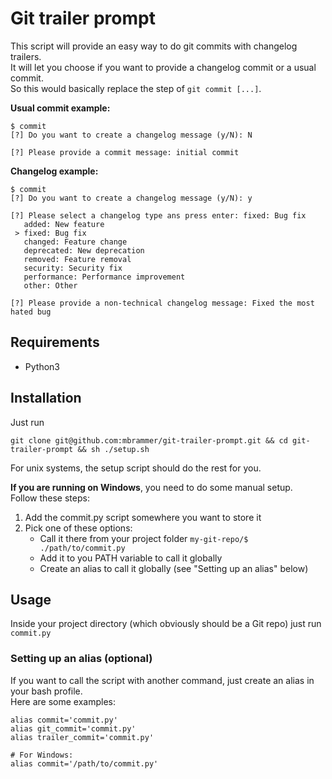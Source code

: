 # Git trailer prompt

This script will provide an easy way to do git commits with changelog trailers.  
It will let you choose if you want to provide a changelog commit or a usual commit.  
So this would basically replace the step of `git commit [...]`.

**Usual commit example:**
```
$ commit
[?] Do you want to create a changelog message (y/N): N

[?] Please provide a commit message: initial commit
```

**Changelog example:**
```
$ commit
[?] Do you want to create a changelog message (y/N): y

[?] Please select a changelog type ans press enter: fixed: Bug fix
   added: New feature
 > fixed: Bug fix
   changed: Feature change
   deprecated: New deprecation
   removed: Feature removal
   security: Security fix
   performance: Performance improvement
   other: Other

[?] Please provide a non-technical changelog message: Fixed the most hated bug
```

## Requirements
- Python3

## Installation

Just run
```
git clone git@github.com:mbrammer/git-trailer-prompt.git && cd git-trailer-prompt && sh ./setup.sh
```

For unix systems, the setup script should do the rest for you.  

**If you are running on Windows**, you need to do some manual setup.  
Follow these steps:
1. Add the commit.py script somewhere you want to store it
2. Pick one of these options:
   - Call it there from your project folder `my-git-repo/$ ./path/to/commit.py`
   - Add it to you PATH variable to call it globally
   - Create an alias to call it globally (see "Setting up an alias" below)

## Usage

Inside your project directory (which obviously should be a Git repo) just run `commit.py`

### Setting up an alias (optional)

If you want to call the script with another command, just create an alias in your bash profile.  
Here are some examples:
```
alias commit='commit.py'
alias git_commit='commit.py'
alias trailer_commit='commit.py'

# For Windows:
alias commit='/path/to/commit.py'
```
